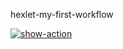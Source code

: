 hexlet-my-first-workflow

[![show-action](https://github.com/MariaChikh/hexlet-my-first-workflow/actions/workflows/show-action.yml/badge.svg)](https://github.com/MariaChikh/hexlet-my-first-workflow/actions/workflows/show-action.yml)
